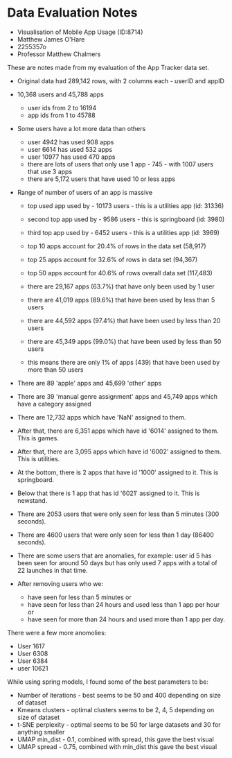 # Data Evaluation Notes

* Visualisation of Mobile App Usage (ID:8714)
* Matthew James O'Hare
* 2255357o
* Professor Matthew Chalmers

These are notes made from my evaluation of the App Tracker data set.  

* Original data had 289,142 rows, with 2 columns each - userID and appID  

* 10,368 users and 45,788 apps  
  * user ids from 2 to 16194  
  * app ids from 1 to 45788  

* Some users have a lot more data than others  
  * user 4942 has used 908 apps  
  * user 6614 has used 532 apps  
  * user 10977 has used 470 apps  
  * there are lots of users that only use 1 app - 745 - with 1007 users that use 3 apps  
  * there are 5,172 users that have used 10 or less apps  

* Range of number of users of an app is massive  
  * top used app used by - 10173 users - this is a utilities app (id: 31336)  
  * second top app used by - 9586 users - this is springboard (id: 3980)  
  * third top app used by - 6452 users - this is a utilities app (id: 3969)  

  * top 10 apps account for 20.4% of rows in the data set (58,917)  
  * top 25 apps account for 32.6% of rows in data set (94,367)  
  * top 50 apps account for 40.6% of rows overall data set (117,483)  

  * there are 29,167 apps (63.7%) that have only been used by 1 user  
  * there are 41,019 apps (89.6%) that have been used by less than 5 users  
  * there are 44,592 apps (97.4%) that have been used by less than 20 users  
  * there are 45,349 apps (99.0%) that have been used by less than 50 users  
  * this means there are only 1% of apps (439) that have been used by more than 50 users  

* There are 89 'apple' apps and 45,699 'other' apps  
* There are 39 'manual genre assignment' apps and 45,749 apps which have a category assigned  

* There are 12,732 apps which have 'NaN' assigned to them.  
* After that, there are 6,351 apps which have id '6014' assigned to them. This is games.  
* After that, there are 3,095 apps which have id '6002' assigned to them. This is utilities.  
* At the bottom, there is 2 apps that have id '1000' assigned to it. This is springboard.  
* Below that there is 1 app that has id '6021' assigned to it. This is newstand.  

* There are 2053 users that were only seen for less than 5 minutes (300 seconds).  
* There are 4600 users that were only seen for less than 1 day (86400 seconds).  

* There are some users that are anomalies, for example: user id 5 has been seen for around 50 days but has only used 7 apps with a total of 22 launches in that time.  

* After removing users who we:  
  * have seen for less than 5 minutes or  
  * have seen for less than 24 hours and used less than 1 app per hour or  
  * have seen for more than 24 hours and used more than 1 app per day.  

There were a few more anomolies:  
  * User 1617  
  * User 6308  
  * User 6384  
  * user 10621  

While using spring models, I found some of the best parameters to be:  
* Number of iterations - best seems to be 50 and 400 depending on size of dataset  
* Kmeans clusters - optimal clusters seems to be 2, 4, 5 depending on size of dataset  
* t-SNE perplexity - optimal seems to be 50 for large datasets and 30 for anything smaller  
* UMAP min_dist - 0.1, combined with spread, this gave the best visual  
* UMAP spread - 0.75, combined with min_dist this gave the best visual  


